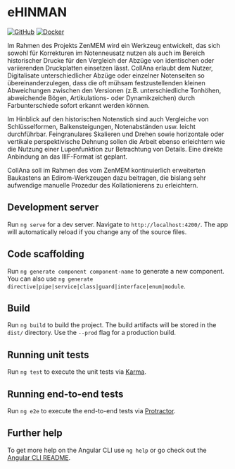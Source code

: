 # eHINMAN

[![GitHub](https://img.shields.io/github/license/edirom/ehinman.svg)](https://github.com/Edirom/eHinman/blob/dev/LICENSE)
[![Docker](https://github.com/Edirom/eHinman/actions/workflows/docker-publish.yml/badge.svg)](https://github.com/Edirom/eHinman/actions/workflows/docker-publish.yml)

Im Rahmen des Projekts ZenMEM wird ein Werkzeug entwickelt, das sich sowohl für Korrekturen im Notenneusatz nutzen als auch im Bereich historischer Drucke für den Vergleich der Abzüge von identischen oder variierenden Druckplatten einsetzen lässt. CollAna erlaubt dem Nutzer, Digitalisate unterschiedlicher Abzüge oder einzelner Notenseiten so übereinanderzulegen, dass die oft mühsam festzustellenden kleinen Abweichungen zwischen den Versionen (z.B. unterschiedliche Tonhöhen,  abweichende Bögen, Artikulations- oder Dynamikzeichen) durch Farbunterschiede sofort erkannt werden können.

Im Hinblick auf den historischen Notenstich sind auch Vergleiche von Schlüsselformen, Balkensteigungen, Notenabständen usw. leicht durchführbar. Feingranulares Skalieren und Drehen sowie horizontale oder vertikale perspektivische Dehnung sollen die Arbeit ebenso erleichtern wie die Nutzung einer Lupenfunktion zur Betrachtung von Details. Eine direkte Anbindung an das IIIF-Format ist geplant.

CollAna soll im Rahmen des vom ZenMEM kontinuierlich erweiterten Baukastens an Edirom-Werkzeugen dazu beitragen, die bislang sehr aufwendige manuelle Prozedur des Kollationierens zu erleichtern.

## Development server

Run `ng serve` for a dev server. Navigate to `http://localhost:4200/`. The app will automatically reload if you change any of the source files.

## Code scaffolding

Run `ng generate component component-name` to generate a new component. You can also use `ng generate directive|pipe|service|class|guard|interface|enum|module`.

## Build

Run `ng build` to build the project. The build artifacts will be stored in the `dist/` directory. Use the `--prod` flag for a production build.

## Running unit tests

Run `ng test` to execute the unit tests via [Karma](https://karma-runner.github.io).

## Running end-to-end tests

Run `ng e2e` to execute the end-to-end tests via [Protractor](http://www.protractortest.org/).

## Further help

To get more help on the Angular CLI use `ng help` or go check out the [Angular CLI README](https://github.com/angular/angular-cli/blob/master/README.md).
